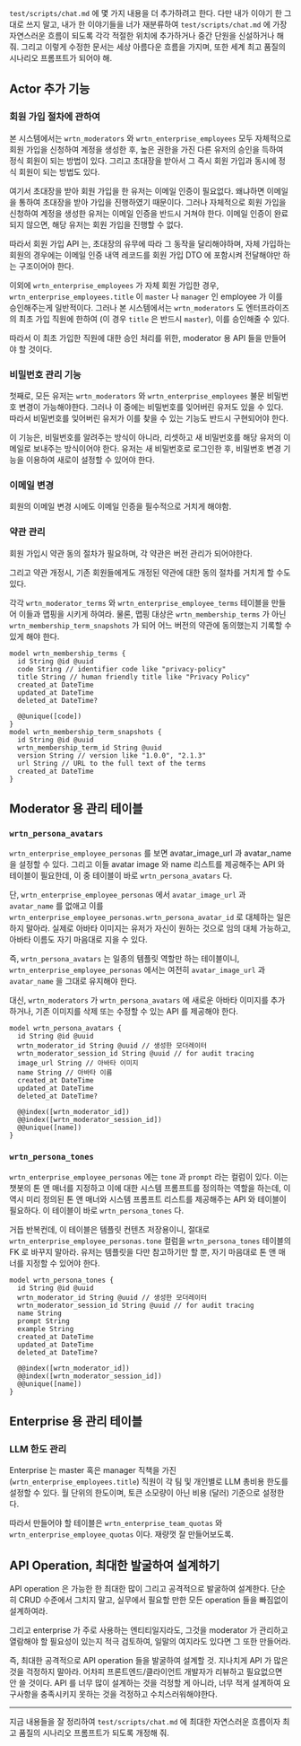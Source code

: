 `test/scripts/chat.md` 에 몇 가지 내용을 더 추가하려고 한다. 다만 내가 이야기 한 그대로 쓰지 말고, 내가 한 이야기들을 너가 재분류하여 `test/scripts/chat.md` 에 가장 자연스러운 흐름이 되도록 각각 적절한 위치에 추가하거나 중간 단원을 신설하거나 해 줘. 그리고 이렇게 수정한 문서는 세상 아름다운 흐름을 가지며, 또한 세계 최고 품질의 시나리오 프롬프트가 되어야 해.

## Actor 추가 기능
### 회원 가입 절차에 관하여
본 시스템에서는 `wrtn_moderators` 와 `wrtn_enterprise_employees` 모두 자체적으로 회원 가입을 신청하여 계정을 생성한 후, 높은 권한을 가진 다른 유저의 승인을 득하여 정식 회원이 되는 방법이 있다. 그리고 초대장을 받아서 그 즉시 회원 가입과 동시에 정식 회원이 되는 방법도 있다.

여기서 초대장을 받아 회원 가입을 한 유저는 이메일 인증이 필요없다. 왜냐하면 이메일을 통하여 초대장을 받아 가입을 진행하였기 때문이다. 그러나 자체적으로 회원 가입을 신청하여 계정을 생성한 유저는 이메일 인증을 반드시 거쳐야 한다. 이메일 인증이 완료되지 않으면, 해당 유저는 회원 가입을 진행할 수 없다.

따라서 회원 가입 API 는, 초대장의 유무에 따라 그 동작을 달리해야하며, 자체 가입하는 회원의 경우에는 이메일 인증 내역 레코드를 회원 가입 DTO 에 포함시켜 전달해야만 하는 구조이어야 한다.

이외에 `wrtn_enterprise_employees` 가 자체 회원 가입한 경우, `wrtn_enterprise_employees.title` 이 `master` 나 `manager` 인 employee 가 이를 승인해주는게 일반적이다. 그러나 본 시스템에서는 `wrtn_moderators` 도 엔터프라이즈의 최초 가입 직원에 한하여 (이 경우 `title` 은 반드시 `master`), 이를 승인해줄 수 있다.

따라서 이 최초 가입한 직원에 대한 승인 처리를 위한, moderator 용 API 들을 만들어야 할 것이다.

### 비밀번호 관리 기능
첫째로, 모든 유저는 `wrtn_moderators` 와 `wrtn_enterprise_employees` 불문 비밀번호 변경이 가능해야한다. 그러나 이 중에는 비밀번호를 잊어버린 유저도 있을 수 있다. 따라서 비밀번호를 잊어버린 유저가 이를 찾을 수 있는 기능도 반드시 구현되어야 한다. 

이 기능은, 비밀번호를 알려주는 방식이 아니라, 리셋하고 새 비밀번호를 해당 유저의 이메일로 보내주는 방식이어야 한다. 유저는 새 비밀번호로 로그인한 후, 비밀번호 변경 기능을 이용하여 새로이 설정할 수 있어야 한다.

### 이메일 변경
회원의 이메일 변경 시에도 이메일 인증을 필수적으로 거치게 해야함.

### 약관 관리
회원 가입시 약관 동의 절차가 필요하며, 각 약관은 버전 관리가 되어야한다.

그리고 약관 개정시, 기존 회원들에게도 개정된 약관에 대한 동의 절차를 거치게 할 수도 있다.

각각 `wrtn_moderator_terms` 와 `wrtn_enterprise_employee_terms` 테이블을 만들어 이들과 맵핑을 시키게 하여라. 물론, 맵핑 대상은 `wrtn_membership_terms` 가 아닌 `wrtn_membership_term_snapshots` 가 되어 어느 버전의 약관에 동의했는지 기록할 수 있게 해야 한다.

```prisma
model wrtn_membership_terms {
  id String @id @uuid
  code String // identifier code like "privacy-policy"
  title String // human friendly title like "Privacy Policy"
  created_at DateTime
  updated_at DateTime
  deleted_at DateTime?

  @@unique([code])
}
model wrtn_membership_term_snapshots {
  id String @id @uuid
  wrtn_membership_term_id String @uuid
  version String // version like "1.0.0", "2.1.3"
  url String // URL to the full text of the terms
  created_at DateTime
}
```

## Moderator 용 관리 테이블
### `wrtn_persona_avatars`
`wrtn_enterprise_employee_personas` 를 보면 avatar_image_url 과 avatar_name 을 설정할 수 있다. 그리고 이들 avatar image 와 name 리스트를 제공해주는 API 와 테이블이 필요한데, 이 중 테이블이 바로 `wrtn_persona_avatars` 다.

단, `wrtn_enterprise_employee_personas` 에서 `avatar_image_url` 과 `avatar_name` 를 없애고 이를 `wrtn_enterprise_employee_personas.wrtn_persona_avatar_id` 로 대체하는 일은 하지 말아라. 실제로 아바타 이미지는 유저가 자신이 원하는 것으로 임의 대체 가능하고, 아바타 이름도 자기 마음대로 지을 수 있다.

즉, `wrtn_persona_avatars` 는 일종의 템플릿 역할만 하는 테이블이니, `wrtn_enterprise_employee_personas` 에서는 여전히 `avatar_image_url` 과 `avatar_name` 을 그대로 유지해야 한다.

대신, `wrtn_moderators` 가 `wrtn_persona_avatars` 에 새로운 아바타 이미지를 추가하거나, 기존 이미지를 삭제 또는 수정할 수 있는 API 를 제공해야 한다.

```prisma
model wrtn_persona_avatars {
  id String @id @uuid
  wrtn_moderator_id String @uuid // 생성한 모더레이터
  wrtn_moderator_session_id String @uuid // for audit tracing
  image_url String // 아바타 이미지
  name String // 아바타 이름
  created_at DateTime
  updated_at DateTime
  deleted_at DateTime?

  @@index([wrtn_moderator_id])
  @@index([wrtn_moderator_session_id])
  @@unique([name])
}
```

### `wrtn_persona_tones`
`wrtn_enterprise_employee_personas` 에는 `tone` 과 `prompt` 라는 컬럼이 있다. 이는 챗봇의 톤 앤 매너를 지정하고 이에 대한 시스템 프롬프트를 정의하는 역할을 하는데, 이 역시 미리 정의된 톤 앤 매너와 시스템 프롬프트 리스트를 제공해주는 API 와 테이블이 필요하다. 이 테이블이 바로 `wrtn_persona_tones` 다.

거듭 반복컨데, 이 테이블은 템플릿 컨텐츠 저장용이니, 절대로 `wrtn_enterprise_employee_personas.tone` 컬럼을 `wrtn_persona_tones` 테이블의 FK 로 바꾸지 말아라. 유저는 템플릿을 다만 참고하기만 할 뿐, 자기 마음대로 톤 앤 매너를 지정할 수 있어야 한다.

```prisma
model wrtn_persona_tones {
  id String @id @uuid
  wrtn_moderator_id String @uuid // 생성한 모더레이터
  wrtn_moderator_session_id String @uuid // for audit tracing
  name String
  prompt String
  example String
  created_at DateTime
  updated_at DateTime
  deleted_at DateTime?

  @@index([wrtn_moderator_id])
  @@index([wrtn_moderator_session_id])
  @@unique([name])
}
```

## Enterprise 용 관리 테이블
### LLM 한도 관리
Enterprise 는 master 혹은 manager 직책을 가진 (`wrtn_enterprise_employees.title`) 직원이 각 팀 및 개인별로 LLM 총비용 한도를 설정할 수 있다. 월 단위의 한도이며, 토큰 소모량이 아닌 비용 (달러) 기준으로 설정한다.

따라서 만들어야 할 테이블은 `wrtn_enterprise_team_quotas`  와 `wrtn_enterprise_employee_quotas` 이다. 재량껏 잘 만들어보도록.

## API Operation, 최대한 발굴하여 설계하기
API operation 은 가능한 한 최대한 많이 그리고 공격적으로 발굴하여 설계한다. 단순히 CRUD 수준에서 그치지 말고, 실무에서 필요할 만한 모든 operation 들을 빠짐없이 설계하여라.

그리고 enterprise 가 주로 사용하는 엔티티일지라도, 그것을 moderator 가 관리하고 열람해야 할 필요성이 있는지 적극 검토하여, 일말의 여지라도 있다면 그 또한 만들어라.

즉, 최대한 공격적으로 API operation 들을 발굴하여 설계할 것. 지나치게 API 가 많은 것을 걱정하지 말아라. 어차피 프론트엔드/클라이언트 개발자가 리뷰하고 필요없으면 안 쓸 것이다. API 를 너무 많이 설계하는 것을 걱정할 게 아니라, 너무 적게 설계하여 요구사항을 충족시키지 못하는 것을 걱정하고 수치스러워해야한다.

-----------------

지금 내용들을 잘 정리하여 `test/scripts/chat.md` 에 최대한 자연스러운 흐름이자 최고 품질의 시나리오 프롬프트가 되도록 개정해 줘.